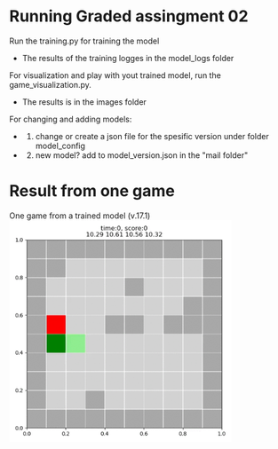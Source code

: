 # Running Graded assingment 02

Run the training.py for training the model
- The results of the training logges in the model_logs folder

For visualization and play with yout trained model, run the game_visualization.py.
- The results is in the images folder

For changing and adding models:
- 1. change or create a json file for the spesific version under folder model_config
- 2. new model? add to model_version.json in the "mail folder"

# Result from one game
One game from a trained model (v.17.1)<br>
<img width="400" height="400" src="https://github.com/karen-vollan/nn-ga2-snake-rl/blob/master/images/game_visual_v17.1_163500_oos_9.gif" alt="model v15.1 agent" >
